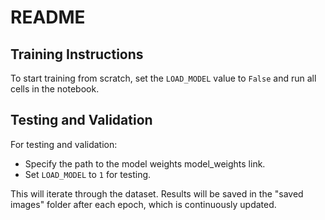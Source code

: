 # README

## Training Instructions

To start training from scratch, set the `LOAD_MODEL` value to `False` and run all cells in the notebook.

## Testing and Validation

For testing and validation:
- Specify the path to the model weights model_weights link.
- Set `LOAD_MODEL` to `1` for testing.

This will iterate through the dataset. Results will be saved in the "saved images" folder after each epoch, which is continuously updated.

